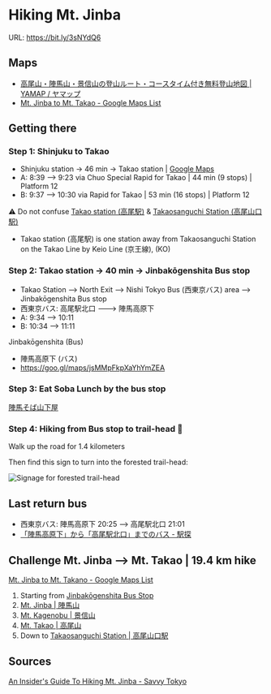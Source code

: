 # Hiking Mt. Jinba

URL: <https://bit.ly/3sNYdQ6>

## Maps
* [高尾山・陣馬山・景信山の登山ルート・コースタイム付き無料登山地図 | YAMAP / ヤマップ](https://yamap.com/maps/77)
* [Mt. Jinba to Mt. Takao - Google Maps List](https://www.google.com/maps/placelists/list/sncay2aXTwuMCjeLsZP79g)

## Getting there

### Step 1: Shinjuku to Takao
* Shinjuku station -> 46 min -> Takao station | [Google Maps](https://www.google.com/maps/dir/Shinjuku+Station,+JR+Shinjuku+Station,+3+Chome-38+Shinjuku,+Shinjuku+City,+Tokyo/Takao+Station,+Takaomachi,+Hachioji,+Tokyo/@35.6735819,139.2108804,10z/data=!3m1!4b1!4m14!4m13!1m5!1m1!1s0x60188cd0d6b1ba1f:0x1c32a1f1ecacfdd5!2m2!1d139.7005713!2d35.6896067!1m5!1m1!1s0x60191953768eb377:0xa28d32aeb0efaa98!2m2!1d139.2818312!2d35.6422261!3e3)
* A: 8:39 --> 9:23 via Chuo Special Rapid for Takao | 44 min (9 stops) | Platform 12
* B: 9:37 --> 10:30 via Rapid for Takao | 53 min (16 stops) | Platform 12

⚠️ Do not confuse [Takao station (高尾駅)](https://goo.gl/maps/zQroSGXyakU2DgfK8) & [Takaosanguchi Station (高尾山口駅)](https://goo.gl/maps/ywYp4yUBJmfCtjRy6)
* Takao station (高尾駅) is one station away from Takaosanguchi Station on the Takao Line by Keio Line (京王線), (KO)

### Step 2: Takao station -> 40 min -> Jinbakōgenshita Bus stop
* Takao Station --> North Exit --> Nishi Tokyo Bus (西東京バス) area --> Jinbakōgenshita Bus stop
* 西東京バス: 高尾駅北口 ---> 陣馬高原下
* A: 9:34 --> 10:11
* B: 10:34 --> 11:11

Jinbakōgenshita (Bus)
* 陣馬高原下 (バス)
* <https://goo.gl/maps/jsMMpFkpXaYhYmZEA>

### Step 3: Eat Soba Lunch by the bus stop

[陣馬そば山下屋](https://g.page/jinbasoba?share)

### Step 4: Hiking from Bus stop to trail-head 🥾
Walk up the road for 1.4 kilometers

Then find this sign to turn into the forested trail-head:

![Signage for forested trail-head](https://savvytokyo.scdn3.secure.raxcdn.com/app/uploads/2019/07/Signage-Picture.jpg)

## Last return bus

* 西東京バス: 陣馬高原下 20:25 --> 高尾駅北口 21:01
* [「陣馬高原下」から「高尾駅北口」までのバス - 駅探](https://ekitan.com/transit/bus/sf-1007329/st-1006904/?sf=1007329&st=1006904&dt=20210425&tm=1000&sfname=%25E9%2599%25A3%25E9%25A6%25AC%25E9%25AB%2598%25E5%258E%259F%25E4%25B8%258B%25EF%25BC%259C%25E8%25A5%25BF%25E6%259D%25B1%25E4%25BA%25AC%25E3%2583%2590%25E3%2582%25B9%25EF%25BC%259E&stname=%25E9%25AB%2598%25E5%25B0%25BE%25E9%25A7%2585%25E5%258C%2597%25E5%258F%25A3%25EF%25BC%259C%25E8%25A5%25BF%25E6%259D%25B1%25E4%25BA%25AC%25E3%2583%2590%25E3%2582%25B9%25EF%25BC%259E&sftype=bus&sttype=bus&sfdirectname=%25E9%2599%25A3%25E9%25A6%25AC%25E9%25AB%2598%25E5%258E%259F%25E4%25B8%258B%25EF%25BC%259C%25E8%25A5%25BF%25E6%259D%25B1%25E4%25BA%25AC%25E3%2583%2590%25E3%2582%25B9%25EF%25BC%259E&stdirectname=%25E9%25AB%2598%25E5%25B0%25BE%25E9%25A7%2585%25E5%258C%2597%25E5%258F%25A3%25EF%25BC%259C%25E8%25A5%25BF%25E6%259D%25B1%25E4%25BA%25AC%25E3%2583%2590%25E3%2582%25B9%25EF%25BC%259E&sr=-1&scomp=1&tcomp=1&company=)

## Challenge Mt. Jinba --> Mt. Takao | 19.4 km hike

[Mt. Jinba to Mt. Takano - Google Maps List](https://www.google.com/maps/placelists/list/sncay2aXTwuMCjeLsZP79g)

1. Starting from [Jinbakōgenshita Bus Stop](https://goo.gl/maps/jsMMpFkpXaYhYmZEA)
2. [Mt. Jinba | 陣馬山](https://goo.gl/maps/jMtzXuhoGT7ZuLoG8)
3. [Mt. Kagenobu | 景信山](https://goo.gl/maps/u2D6HMTon5kCYNhz8)
4. [Mt. Takao | 高尾山](https://goo.gl/maps/sToYWqi5w2RHb3rS6)
5. Down to [Takaosanguchi Station | 高尾山口駅](https://goo.gl/maps/hh8vsLxTWGcvax7o7)

## Sources
[An Insider's Guide To Hiking Mt. Jinba - Savvy Tokyo](https://savvytokyo.com/an-insiders-guide-to-hiking-mt-jinba/)
